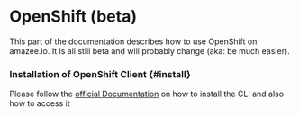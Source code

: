 # OpenShift \(beta\)

This part of the documentation describes how to use OpenShift on amazee.io. It is all still beta and will probably change \(aka: be much easier\).

### Installation of OpenShift Client {#install}

Please follow the [official Documentation](https://docs.openshift.org/latest/cli_reference/get_started_cli.html#installing-the-cli) on how to install the CLI and also how to access it

